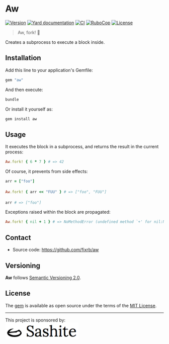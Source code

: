 # Aw

[![Version](https://img.shields.io/github/v/tag/fixrb/aw?label=Version&logo=github)](https://github.com/fixrb/aw/releases)
[![Yard documentation](https://img.shields.io/badge/Yard-documentation-blue.svg?logo=github)](https://rubydoc.info/github/fixrb/aw/main)
[![CI](https://github.com/fixrb/aw/workflows/CI/badge.svg?branch=main)](https://github.com/fixrb/aw/actions?query=workflow%3Aci+branch%3Amain)
[![RuboCop](https://github.com/fixrb/aw/workflows/RuboCop/badge.svg?branch=main)](https://github.com/fixrb/aw/actions?query=workflow%3Arubocop+branch%3Amain)
[![License](https://img.shields.io/github/license/fixrb/aw?label=License&logo=github)](https://github.com/fixrb/aw/raw/main/LICENSE.md)

> Aw, fork! 😬

Creates a subprocess to execute a block inside.

## Installation

Add this line to your application's Gemfile:

```ruby
gem "aw"
```

And then execute:

```sh
bundle
```

Or install it yourself as:

```sh
gem install aw
```

## Usage

It executes the block in a subprocess, and returns the result in the current process:

```ruby
Aw.fork! { 6 * 7 } # => 42
```

Of course, it prevents from side effects:

```ruby
arr = ["foo"]

Aw.fork! { arr << "FUU" } # => ["foo", "FUU"]

arr # => ["foo"]
```

Exceptions raised within the block are propagated:

```ruby
Aw.fork! { nil + 1 } # => NoMethodError (undefined method `+' for nil:NilClass)
```

## Contact

* Source code: https://github.com/fixrb/aw

## Versioning

__Aw__ follows [Semantic Versioning 2.0](https://semver.org/).

## License

The [gem](https://rubygems.org/gems/aw) is available as open source under the terms of the [MIT License](https://opensource.org/licenses/MIT).

***

<p>
  This project is sponsored by:<br />
  <a href="https://sashite.com/"><img
    src="https://github.com/fixrb/aw/raw/main/img/sashite.png"
    alt="Sashite" /></a>
</p>
